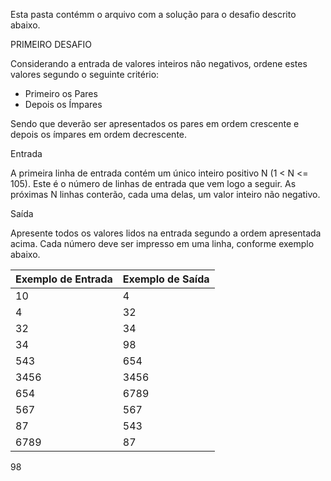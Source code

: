 Esta pasta contémm o arquivo com a solução para o desafio descrito abaixo.

PRIMEIRO DESAFIO

Considerando a entrada de valores inteiros não negativos, ordene estes valores segundo o seguinte critério:
* Primeiro os Pares
* Depois os Ímpares

Sendo que deverão ser apresentados os pares em ordem crescente e depois os ímpares em ordem decrescente.

Entrada

A primeira linha de entrada contém um único inteiro positivo N (1 < N <= 105). Este é o número de linhas de entrada que vem logo a seguir. As próximas N linhas conterão, cada uma delas, um valor inteiro não negativo.

Saída

Apresente todos os valores lidos na entrada segundo a ordem apresentada acima. Cada número deve ser impresso em uma linha, conforme exemplo abaixo.


Exemplo de Entrada      |        Exemplo de Saída
:------------------     |        :----------------
10                      | 4
4                       | 32
32                      | 34
34                      | 98
543                     | 654
3456                    | 3456
654                     | 6789
567                     | 567
87                      | 543
6789                    | 87
98